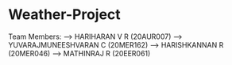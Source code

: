 # Weather-Project
Team Members:
  --> HARIHARAN V R         (20AUR007)
  --> YUVARAJMUNEESHVARAN C (20MER162)
  --> HARISHKANNAN R        (20MER046)
  --> MATHINRAJ R           (20EER061)
